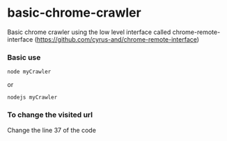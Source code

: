 # basic-chrome-crawler
Basic chrome crawler using the low level interface called chrome-remote-interface 
(https://github.com/cyrus-and/chrome-remote-interface)

### Basic use
```
node myCrawler
```
or
```
nodejs myCrawler
```

### To change the visited url 
Change the line 37 of the code
